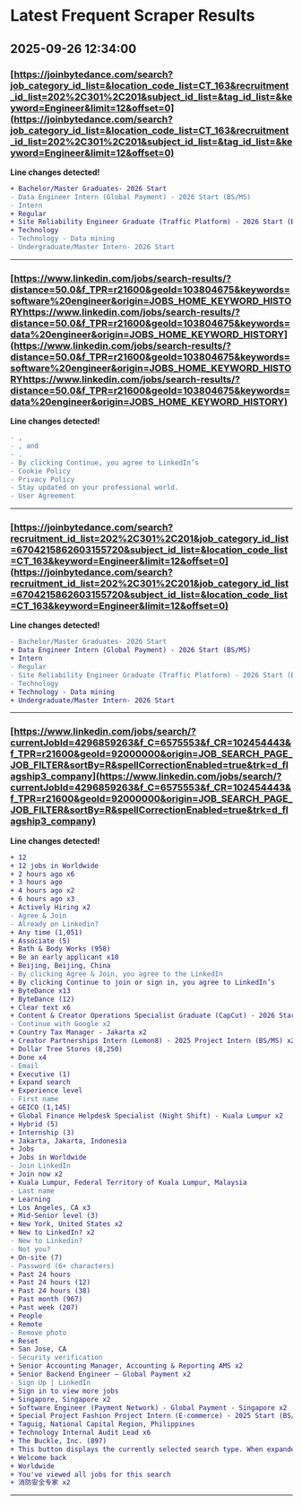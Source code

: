 # Latest Frequent Scraper Results

## 2025-09-26 12:34:00

### [https://joinbytedance.com/search?job_category_id_list=&location_code_list=CT_163&recruitment_id_list=202%2C301%2C201&subject_id_list=&tag_id_list=&keyword=Engineer&limit=12&offset=0](https://joinbytedance.com/search?job_category_id_list=&location_code_list=CT_163&recruitment_id_list=202%2C301%2C201&subject_id_list=&tag_id_list=&keyword=Engineer&limit=12&offset=0)

**Line changes detected!**

```diff
+ Bachelor/Master Graduates- 2026 Start
- Data Engineer Intern (Global Payment) - 2026 Start (BS/MS)
- Intern
+ Regular
+ Site Reliability Engineer Graduate (Traffic Platform) - 2026 Start (BS/MS)
+ Technology
- Technology - Data mining
- Undergraduate/Master Intern- 2026 Start
```

---
### [https://www.linkedin.com/jobs/search-results/?distance=50.0&f_TPR=r21600&geoId=103804675&keywords=software%20engineer&origin=JOBS_HOME_KEYWORD_HISTORYhttps://www.linkedin.com/jobs/search-results/?distance=50.0&f_TPR=r21600&geoId=103804675&keywords=data%20engineer&origin=JOBS_HOME_KEYWORD_HISTORY](https://www.linkedin.com/jobs/search-results/?distance=50.0&f_TPR=r21600&geoId=103804675&keywords=software%20engineer&origin=JOBS_HOME_KEYWORD_HISTORYhttps://www.linkedin.com/jobs/search-results/?distance=50.0&f_TPR=r21600&geoId=103804675&keywords=data%20engineer&origin=JOBS_HOME_KEYWORD_HISTORY)

**Line changes detected!**

```diff
- ,
- , and
- .
- By clicking Continue, you agree to LinkedIn’s
- Cookie Policy
- Privacy Policy
- Stay updated on your professional world.
- User Agreement
```

---
### [https://joinbytedance.com/search?recruitment_id_list=202%2C301%2C201&job_category_id_list=6704215862603155720&subject_id_list=&location_code_list=CT_163&keyword=Engineer&limit=12&offset=0](https://joinbytedance.com/search?recruitment_id_list=202%2C301%2C201&job_category_id_list=6704215862603155720&subject_id_list=&location_code_list=CT_163&keyword=Engineer&limit=12&offset=0)

**Line changes detected!**

```diff
- Bachelor/Master Graduates- 2026 Start
+ Data Engineer Intern (Global Payment) - 2026 Start (BS/MS)
+ Intern
- Regular
- Site Reliability Engineer Graduate (Traffic Platform) - 2026 Start (BS/MS)
- Technology
+ Technology - Data mining
+ Undergraduate/Master Intern- 2026 Start
```

---
### [https://www.linkedin.com/jobs/search/?currentJobId=4296859263&f_C=6575553&f_CR=102454443&f_TPR=r21600&geoId=92000000&origin=JOB_SEARCH_PAGE_JOB_FILTER&sortBy=R&spellCorrectionEnabled=true&trk=d_flagship3_company](https://www.linkedin.com/jobs/search/?currentJobId=4296859263&f_C=6575553&f_CR=102454443&f_TPR=r21600&geoId=92000000&origin=JOB_SEARCH_PAGE_JOB_FILTER&sortBy=R&spellCorrectionEnabled=true&trk=d_flagship3_company)

**Line changes detected!**

```diff
+ 12
+ 12 jobs in Worldwide
+ 2 hours ago x6
+ 3 hours ago
+ 4 hours ago x2
+ 6 hours ago x3
+ Actively Hiring x2
- Agree & Join
- Already on Linkedin?
+ Any time (1,051)
+ Associate (5)
+ Bath & Body Works (958)
+ Be an early applicant x10
+ Beijing, Beijing, China
- By clicking Agree & Join, you agree to the LinkedIn
+ By clicking Continue to join or sign in, you agree to LinkedIn’s
+ ByteDance x13
+ ByteDance (12)
+ Clear text x6
+ Content & Creator Operations Specialist Graduate (CapCut) - 2026 Start (BS/MS) x2
- Continue with Google x2
+ Country Tax Manager - Jakarta x2
+ Creator Partnerships Intern (Lemon8) - 2025 Project Intern (BS/MS) x2
+ Dollar Tree Stores (8,250)
+ Done x4
- Email
+ Executive (1)
+ Expand search
+ Experience level
- First name
+ GEICO (1,145)
+ Global Finance Helpdesk Specialist (Night Shift) - Kuala Lumpur x2
+ Hybrid (5)
+ Internship (3)
+ Jakarta, Jakarta, Indonesia
+ Jobs
+ Jobs in Worldwide
- Join LinkedIn
+ Join now x2
+ Kuala Lumpur, Federal Territory of Kuala Lumpur, Malaysia
- Last name
+ Learning
+ Los Angeles, CA x3
+ Mid-Senior level (3)
+ New York, United States x2
+ New to LinkedIn? x2
- New to Linkedin?
- Not you?
+ On-site (7)
- Password (6+ characters)
+ Past 24 hours
+ Past 24 hours (12)
+ Past 24 hours (38)
+ Past month (967)
+ Past week (207)
+ People
+ Remote
- Remove photo
+ Reset
+ San Jose, CA
- Security verification
+ Senior Accounting Manager, Accounting & Reporting AMS x2
+ Senior Backend Engineer – Global Payment x2
- Sign Up | LinkedIn
+ Sign in to view more jobs
+ Singapore, Singapore x2
+ Software Engineer (Payment Network) - Global Payment - Singapore x2
+ Special Project Fashion Project Intern (E-commerce) - 2025 Start (BS/MS) x2
+ Taguig, National Capital Region, Philippines
+ Technology Internal Audit Lead x6
+ The Buckle, Inc. (897)
+ This button displays the currently selected search type. When expanded it provides a list of search options that will switch the search inputs to match the current selection.
+ Welcome back
+ Worldwide
+ You've viewed all jobs for this search
+ 消防安全专家 x2
```

---
